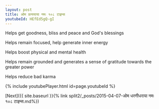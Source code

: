 ```yaml
---
layout: post
title: ओम प्रत्ययाया नमः १०८ टाइम्स
youtubeId: HEfEd5gQ-gI
---
```

 
 
Helps get goodness, bliss and peace and God's blessings
 
Helps remain focused, help generate inner energy 
 
Helps boost physical and mental health 
 
Helps remain grounded and generates a sense of gratitude towards the greater power 
 
Helps reduce bad karma
 
 
 
 


{% include youtubePlayer.html id=page.youtubeId %}
 
[Next]({{ site.baseurl }}{% link  split2/_posts/2015-04-07-ओम धरणीधराया नमः १०८ टाइम्स.md%})
 
